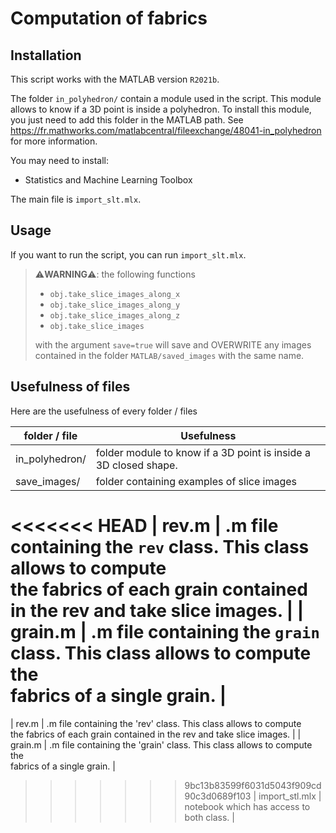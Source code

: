 # Computation of fabrics

## Installation

This script works with the MATLAB version `R2021b`. 

The folder `in_polyhedron/` contain a module used in the script. This module allows to know if a 3D point is inside a polyhedron. To install this module, you just need to add this folder in the MATLAB path.
See https://fr.mathworks.com/matlabcentral/fileexchange/48041-in_polyhedron for more information.

You may need to install:
* Statistics and Machine Learning Toolbox

The main file is `import_slt.mlx`.

## Usage

If you want to run the script, you can run `import_slt.mlx`.

> ⚠️**WARNING**⚠️: the following functions
> * `obj.take_slice_images_along_x`
> * `obj.take_slice_images_along_y`
> * `obj.take_slice_images_along_z`
> * `obj.take_slice_images`
>
> with the argument `save=true` will save and OVERWRITE any images contained in the folder `MATLAB/saved_images` with the same name.

## Usefulness of files

Here are the usefulness of every folder / files

| folder / file | Usefulness |
|---|---|
| in_polyhedron/ | folder module to know if a 3D point is inside a 3D closed shape. |
| save_images/ | folder containing examples of slice images |
<<<<<<< HEAD
| rev.m | .m file containing the `rev` class. This class allows to compute <br>the fabrics of each grain contained in the rev and take slice images. |
| grain.m | .m file containing the `grain` class. This class allows to compute the <br>fabrics of a single grain. |
=======
| rev.m | .m file containing the 'rev' class. This class allows to compute <br>the fabrics of each grain contained in the rev and take slice images. |
| grain.m | .m file containing the 'grain' class. This class allows to compute the <br>fabrics of a single grain. |
>>>>>>> 9bc13b83599f6031d5043f909cd90c3d0689f103
| import_stl.mlx | notebook which has access to both class. |